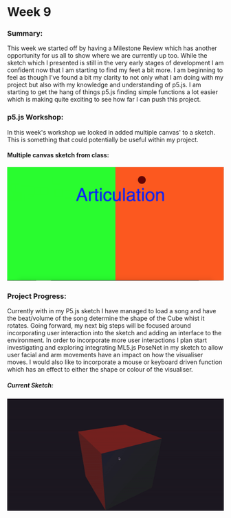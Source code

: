 # Week 9

### Summary:
This week we started off by having a Milestone Review which has another opportunity for us all to show where we are currently up too. While the sketch which I presented is still in the very early stages of development I am confident now that I am starting to find my feet a bit more. I am beginning to feel as though I've found a bit my clarity to not only what I am doing with my project but also with my knowledge and understanding of p5.js. I am starting to get the hang of things p5.js finding simple functions a lot easier which is making quite exciting to see how far I can push this project.

### p5.js Workshop:
In this week's workshop we looked in added multiple canvas' to a sketch. This is something that could potentially be useful within my project. 

#### Multiple canvas sketch from class:
![](multiplecanvassketch.png)

### Project Progress:
Currently with in my P5.js sketch I have managed to load a song and have the beat/volume of the song determine the shape of the Cube whist it rotates. Going forward, my next big steps will be focused around incorporating user interaction into the sketch and adding an interface to the environment. In order to incorporate more user interactions I plan start investigating and exploring integrating ML5.js PoseNet in my sketch to allow user facial and arm movements have an impact on how the visualiser moves. I would also like to incorporate a mouse or keyboard driven function which has an effect to either the shape or colour of the visualiser.

##### Current Sketch:
![](Articulation.gif)
